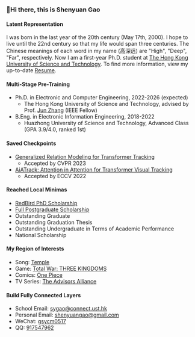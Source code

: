 ###  :wave:Hi there, this is Shenyuan Gao

#### Latent Representation

I was born in the last year of the 20th century (May 17th, 2000). I hope to live until the 22nd century so that my life would span three centuries. The Chinese meanings of each word in my name (高深远) are "High", "Deep", "Far", respectively. Now I am a first-year Ph.D. student at [The Hong Kong University of Science and Technology](https://hkust.edu.hk/). To find more information, view my up-to-date [Resume](https://github.com/Little-Podi/Little-Podi/blob/main/gsy_Resume.pdf).

#### Multi-Stage Pre-Training

- Ph.D. in Electronic and Computer Engineering, 2022-2026 (expected)
  - The Hong Kong University of Science and Technology, advised by Prof. [Jun Zhang](https://eejzhang.people.ust.hk/) (IEEE Fellow)
- B.Eng. in Electronic Information Engineering, 2018-2022
  - Huazhong University of Science and Technology, Advanced Class (GPA 3.9/4.0, ranked 1st)

#### Saved Checkpoints

- [Generalized Relation Modeling for Transformer Tracking](https://arxiv.org/abs/2303.16580)
  - Accepted by CVPR 2023
- [AiATrack: Attention in Attention for Transformer Visual Tracking](https://arxiv.org/abs/2207.09603)
  - Accepted by ECCV 2022

#### Reached Local Minimas

- [RedBird PhD Scholarship](https://fytgs.hkust.edu.hk/admissions/Admission-to-Hong-Kong-Campus/submitting-an-application/scholarships-and-fees#redbird)
- [Full Postgraduate Scholarship](https://fytgs.hkust.edu.hk/admissions/Admission-to-Hong-Kong-Campus/submitting-an-application/scholarships-and-fees#pgs)
- Outstanding Graduate
- Outstanding Graduation Thesis
- Outstanding Undergraduate in Terms of Academic Performance
- National Scholarship

#### My Region of Interests

- Song: [Temple](https://www.youtube.com/watch?v=Pn28OiY_aw0)
- Game: [Total War: THREE KINGDOMS](https://store.steampowered.com/app/779340/Total_War_THREE_KINGDOMS/)
- Comics: [One Piece](https://en.wikipedia.org/wiki/One_Piece)
- TV Series: [The Advisors Alliance](https://en.wikipedia.org/wiki/The_Advisors_Alliance)

#### Build Fully Connected Layers

- School Email: [sygao@connect.ust.hk](mailto:sygao@connect.ust.hk)
- Personal Email: [shenyuangao@gmail.com](mailto:shenyuangao@gmail.com)
- WeChat: [gsycm0517](https://gsy00517.github.io/about/index/Wechat.JPG)
- QQ: [917547962](https://gsy00517.github.io/about/index/QQ.JPG)
